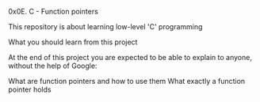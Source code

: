 0x0E. C - Function pointers

This repository is about learning low-level 'C' programming

What you should learn from this project

At the end of this project you are expected to be able to explain to anyone, without the help of Google:

What are function pointers and how to use them
What exactly a function pointer holds